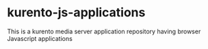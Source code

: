 # kurento-js-applications
This is a kurento media server application repository having browser Javascript applications 
